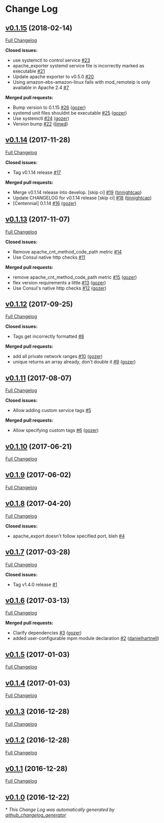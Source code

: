 # Change Log

## [v0.1.15](https://github.com/nubisproject/nubis-puppet-apache/tree/v0.1.15) (2018-02-14)
[Full Changelog](https://github.com/nubisproject/nubis-puppet-apache/compare/v0.1.14...v0.1.15)

**Closed issues:**

- use systemctl to control service [\#23](https://github.com/nubisproject/nubis-puppet-apache/issues/23)
- apache\_exporter systemd service file is incorrectly marked as executable [\#21](https://github.com/nubisproject/nubis-puppet-apache/issues/21)
- Update apache exporter to v0.5.0 [\#20](https://github.com/nubisproject/nubis-puppet-apache/issues/20)
- Using amazon-ebs-amazon-linux fails with mod\_remoteip is only available in Apache 2.4 [\#7](https://github.com/nubisproject/nubis-puppet-apache/issues/7)

**Merged pull requests:**

- Bump version to 0.1.15 [\#26](https://github.com/nubisproject/nubis-puppet-apache/pull/26) ([gozer](https://github.com/gozer))
- systemd unit files shouldnt be executable [\#25](https://github.com/nubisproject/nubis-puppet-apache/pull/25) ([gozer](https://github.com/gozer))
- Use systemctl [\#24](https://github.com/nubisproject/nubis-puppet-apache/pull/24) ([gozer](https://github.com/gozer))
- Version bump [\#22](https://github.com/nubisproject/nubis-puppet-apache/pull/22) ([limed](https://github.com/limed))

## [v0.1.14](https://github.com/nubisproject/nubis-puppet-apache/tree/v0.1.14) (2017-11-28)
[Full Changelog](https://github.com/nubisproject/nubis-puppet-apache/compare/v0.1.13...v0.1.14)

**Closed issues:**

- Tag v0.1.14 release [\#17](https://github.com/nubisproject/nubis-puppet-apache/issues/17)

**Merged pull requests:**

- Merge v0.1.14 release into develop. \[skip ci\] [\#19](https://github.com/nubisproject/nubis-puppet-apache/pull/19) ([tinnightcap](https://github.com/tinnightcap))
- Update CHANGELOG for v0.1.14 release \[skip ci\] [\#18](https://github.com/nubisproject/nubis-puppet-apache/pull/18) ([tinnightcap](https://github.com/tinnightcap))
- \[Centennial\] 0.1.14 [\#16](https://github.com/nubisproject/nubis-puppet-apache/pull/16) ([gozer](https://github.com/gozer))

## [v0.1.13](https://github.com/nubisproject/nubis-puppet-apache/tree/v0.1.13) (2017-11-07)
[Full Changelog](https://github.com/nubisproject/nubis-puppet-apache/compare/v0.1.12...v0.1.13)

**Closed issues:**

- Remove apache\_cnt\_method\_code\_path metric [\#14](https://github.com/nubisproject/nubis-puppet-apache/issues/14)
- Use Consul native http checks [\#11](https://github.com/nubisproject/nubis-puppet-apache/issues/11)

**Merged pull requests:**

- remove apache\_cnt\_method\_code\_path metric [\#15](https://github.com/nubisproject/nubis-puppet-apache/pull/15) ([gozer](https://github.com/gozer))
- flex version requirements a little [\#13](https://github.com/nubisproject/nubis-puppet-apache/pull/13) ([gozer](https://github.com/gozer))
- Use Consul's native http checks [\#12](https://github.com/nubisproject/nubis-puppet-apache/pull/12) ([gozer](https://github.com/gozer))

## [v0.1.12](https://github.com/nubisproject/nubis-puppet-apache/tree/v0.1.12) (2017-09-25)
[Full Changelog](https://github.com/nubisproject/nubis-puppet-apache/compare/v0.1.11...v0.1.12)

**Closed issues:**

- Tags get incorrectly formatted [\#8](https://github.com/nubisproject/nubis-puppet-apache/issues/8)

**Merged pull requests:**

- add all private network ranges [\#10](https://github.com/nubisproject/nubis-puppet-apache/pull/10) ([gozer](https://github.com/gozer))
- unique returns an array already, don't double it [\#9](https://github.com/nubisproject/nubis-puppet-apache/pull/9) ([gozer](https://github.com/gozer))

## [v0.1.11](https://github.com/nubisproject/nubis-puppet-apache/tree/v0.1.11) (2017-08-07)
[Full Changelog](https://github.com/nubisproject/nubis-puppet-apache/compare/v0.1.10...v0.1.11)

**Closed issues:**

- Allow adding custom service tags [\#5](https://github.com/nubisproject/nubis-puppet-apache/issues/5)

**Merged pull requests:**

- Allow specifying custom tags [\#6](https://github.com/nubisproject/nubis-puppet-apache/pull/6) ([gozer](https://github.com/gozer))

## [v0.1.10](https://github.com/nubisproject/nubis-puppet-apache/tree/v0.1.10) (2017-06-21)
[Full Changelog](https://github.com/nubisproject/nubis-puppet-apache/compare/v0.1.9...v0.1.10)

## [v0.1.9](https://github.com/nubisproject/nubis-puppet-apache/tree/v0.1.9) (2017-06-02)
[Full Changelog](https://github.com/nubisproject/nubis-puppet-apache/compare/v0.1.8...v0.1.9)

## [v0.1.8](https://github.com/nubisproject/nubis-puppet-apache/tree/v0.1.8) (2017-04-20)
[Full Changelog](https://github.com/nubisproject/nubis-puppet-apache/compare/v0.1.7...v0.1.8)

**Closed issues:**

- apache\_export doesn't follow specified port, bleh [\#4](https://github.com/nubisproject/nubis-puppet-apache/issues/4)

## [v0.1.7](https://github.com/nubisproject/nubis-puppet-apache/tree/v0.1.7) (2017-03-28)
[Full Changelog](https://github.com/nubisproject/nubis-puppet-apache/compare/v0.1.6...v0.1.7)

**Closed issues:**

- Tag v1.4.0 release [\#1](https://github.com/nubisproject/nubis-puppet-apache/issues/1)

## [v0.1.6](https://github.com/nubisproject/nubis-puppet-apache/tree/v0.1.6) (2017-03-13)
[Full Changelog](https://github.com/nubisproject/nubis-puppet-apache/compare/v0.1.5...v0.1.6)

**Merged pull requests:**

- Clarify dependencies [\#3](https://github.com/nubisproject/nubis-puppet-apache/pull/3) ([gozer](https://github.com/gozer))
- added user-configurable mpm module declaration [\#2](https://github.com/nubisproject/nubis-puppet-apache/pull/2) ([danielhartnell](https://github.com/danielhartnell))

## [v0.1.5](https://github.com/nubisproject/nubis-puppet-apache/tree/v0.1.5) (2017-01-03)
[Full Changelog](https://github.com/nubisproject/nubis-puppet-apache/compare/v0.1.4...v0.1.5)

## [v0.1.4](https://github.com/nubisproject/nubis-puppet-apache/tree/v0.1.4) (2017-01-03)
[Full Changelog](https://github.com/nubisproject/nubis-puppet-apache/compare/v0.1.3...v0.1.4)

## [v0.1.3](https://github.com/nubisproject/nubis-puppet-apache/tree/v0.1.3) (2016-12-28)
[Full Changelog](https://github.com/nubisproject/nubis-puppet-apache/compare/v0.1.2...v0.1.3)

## [v0.1.2](https://github.com/nubisproject/nubis-puppet-apache/tree/v0.1.2) (2016-12-28)
[Full Changelog](https://github.com/nubisproject/nubis-puppet-apache/compare/v0.1.1...v0.1.2)

## [v0.1.1](https://github.com/nubisproject/nubis-puppet-apache/tree/v0.1.1) (2016-12-28)
[Full Changelog](https://github.com/nubisproject/nubis-puppet-apache/compare/v0.1.0...v0.1.1)

## [v0.1.0](https://github.com/nubisproject/nubis-puppet-apache/tree/v0.1.0) (2016-12-22)


\* *This Change Log was automatically generated by [github_changelog_generator](https://github.com/skywinder/Github-Changelog-Generator)*